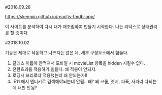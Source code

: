 #2018.09.28

https://skempin.github.io/reactjs-tmdb-app/

이 사이트를 분석하여 다시 내가 재조립하여 만들기 시작한다.
나는 리덕스로 상태관리를 할 것이다.

#2018.10.02

기능은 제대로 작동하고 나쁘지는 않은 데, 세부 구성요소에서 힘들다.

1. 클래스 이름이 안먹혀서 모바일 시 movieList 항목을 hidden 시킬수 없다.
2. 전환효과를 적용하기 힘들다. 왜 적용이 안되지.
3. 로딩시 프리로더 적용했는데 왜 안되는가!!
4. IE11 에서 엔터키로 검색해야되는데 안됨.. 왜? 왜 크롬, 엣지, 파폭, 사파리 다되는데 너만 안됨?
